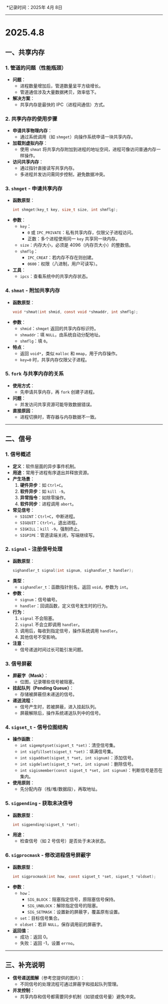  *记录时间：2025年 4月 8日 

---

# 2025.4.8

## 一、共享内存

### 1. 管道的问题（性能瓶颈）
- **问题**：
  - 进程数量增加后，管道数量呈平方级增长。
  - 管道通信涉及大量数据拷贝，效率低下。
- **解决方案**：
  - 共享内存是最快的 IPC（进程间通信）方式。

### 2. 共享内存的使用步骤
- **申请共享物理内存**：
  - 通过系统调用（如 `shmget`）向操作系统申请一块共享内存。
- **加载到虚拟内存**：
  - 使用 `shmat` 将共享内存附加到进程的地址空间，进程可像访问普通内存一样操作。
- **访问共享内存**：
  - 通过指针直接读写共享内存。
  - 多进程并发访问需同步控制，避免数据冲突。

### 3. `shmget` - 申请共享内存
- **函数原型**：
  ```c
  int shmget(key_t key, size_t size, int shmflg);
  ```
- **参数**：
  - `key`：
    - `0` 或 `IPC_PRIVATE`：私有共享内存，仅限父子进程访问。
    - 正数：多个进程使用同一 `key` 共享同一块内存。
  - `size`：内存大小，必须是 4096（内存页大小）的整数倍。
  - `shmflg`：
    - `IPC_CREAT`：若内存不存在则创建。
    - `0600`：权限（八进制，用户可读写）。
- **工具**：
  - `ipcs`：查看系统中的共享内存状态。

### 4. `shmat` - 附加共享内存
- **函数原型**：
  ```c
  void *shmat(int shmid, const void *shmaddr, int shmflg);
  ```
- **参数**：
  - `shmid`：`shmget` 返回的共享内存标识符。
  - `shmaddr`：填 `NULL`，由系统自动分配地址。
  - `shmflg`：填 `0`。
- **特点**：
  - 返回 `void*`，类似 `malloc` 和 `mmap`，用于内存操作。
  - `key=0` 时，共享内存仅限父子进程。

### 5. `fork` 与共享内存的关系
- **使用方式**：
  - 先申请共享内存，再 `fork` 创建子进程。
- **问题**：
  - 并发访问共享资源可能导致数据错误。
- **直接原因**：
  - 进程切换时，寄存器与内存数据不一致。

---

## 二、信号

### 1. 信号概述
- **定义**：软件层面的异步事件机制。
- **用途**：常用于进程有序退出并释放资源。
- **产生场景**：
  1. **硬件异步**：如 `Ctrl+C`。
  2. **软件异步**：如 `kill -9`。
  3. **异常指令**：如除零操作。
  4. **软件同步**：进程调用 `abort`。
- **常见信号**：
  - `SIGINT`：`Ctrl+C`，中断进程。
  - `SIGQUIT`：`Ctrl+\`，退出进程。
  - `SIGKILL`：`kill -9`，强制终止。
  - `SIGPIPE`：管道读端关闭，写端继续写。

### 2. `signal` - 注册信号处理
- **函数原型**：
  ```c
  sighandler_t signal(int signum, sighandler_t handler);
  ```
- **类型**：
  - `sighandler_t`：函数指针别名，返回 `void`，参数为 `int`。
- **参数**：
  - `signum`：信号编号。
  - `handler`：回调函数，定义信号发生时的行为。
- **行为**：
  1. `signal` 不会阻塞。
  2. `signal` 不会立即调用 `handler`。
  3. 调用后，每收到指定信号，操作系统调用 `handler`。
  4. 其他信号不受影响。
- **注意**：
  - 信号递送时间过长可能引发问题。

### 3. 信号屏蔽
- **屏蔽字（Mask）**：
  - 位图，记录哪些信号被阻塞。
- **挂起队列（Pending Queue）**：
  - 存储被屏蔽但未递送的信号。
- **递送流程**：
  - 信号产生时，若被屏蔽，进入挂起队列。
  - 屏蔽解除后，操作系统递送队列中的信号。

### 4. `sigset_t` - 信号位图结构
- **操作函数**：
  - `int sigemptyset(sigset_t *set)`：清空信号集。
  - `int sigfillset(sigset_t *set)`：填满信号集。
  - `int sigaddset(sigset_t *set, int signum)`：添加信号。
  - `int sigdelset(sigset_t *set, int signum)`：删除信号。
  - `int sigismember(const sigset_t *set, int signum)`：判断信号是否在集内。
- **使用原则**：
  - 先分配内存（栈/堆/数据段），再取地址。

### 5. `sigpending` - 获取未决信号
- **函数原型**：
  ```c
  int sigpending(sigset_t *set);
  ```
- **用途**：
  - 检查信号（如 2 号信号）是否处于未决状态。

### 6. `sigprocmask` - 修改进程信号屏蔽字
- **函数原型**：
  ```c
  int sigprocmask(int how, const sigset_t *set, sigset_t *oldset);
  ```
- **参数**：
  - `how`：
    - `SIG_BLOCK`：阻塞指定信号，原阻塞信号保持。
    - `SIG_UNBLOCK`：解除指定信号的阻塞。
    - `SIG_SETMASK`：设置新的屏蔽字，覆盖原有设置。
  - `set`：目标信号集合。
  - `oldset`：若非 `NULL`，保存调用前的屏蔽字。
- **返回值**：
  - 成功：返回 0。
  - 失败：返回 -1，设置 `errno`。

---

## 三、补充说明
- **信号递送图解**（参考您提供的图片）：
  - 不同信号的处理流程可通过屏蔽字和挂起队列管理。
- **并发控制**：
  - 共享内存和信号都需要同步机制（如锁或信号量）避免冲突。